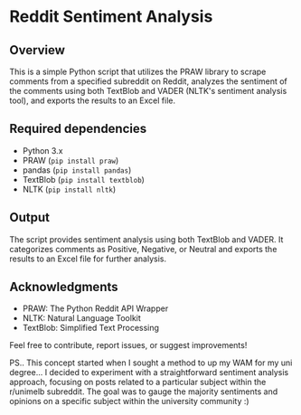 
# Reddit Sentiment Analysis

## Overview

This is a simple Python script that utilizes the PRAW library to scrape comments from a specified subreddit on Reddit, analyzes the sentiment of the comments using both TextBlob and VADER (NLTK's sentiment analysis tool), and exports the results to an Excel file.


## Required dependencies

- Python 3.x
- PRAW (`pip install praw`)
- pandas (`pip install pandas`)
- TextBlob (`pip install textblob`)
- NLTK (`pip install nltk`)

## Output

The script provides sentiment analysis using both TextBlob and VADER. It categorizes comments as Positive, Negative, or Neutral and exports the results to an Excel file for further analysis.

## Acknowledgments

- PRAW: The Python Reddit API Wrapper
- NLTK: Natural Language Toolkit
- TextBlob: Simplified Text Processing

Feel free to contribute, report issues, or suggest improvements!

PS.. This concept started when I sought a method to up my WAM for my uni degree... I decided to experiment with a straightforward sentiment analysis approach, focusing on posts related to a particular subject within the r/unimelb subreddit. The goal was to gauge the majority sentiments and opinions on a specific subject within the university community :)
